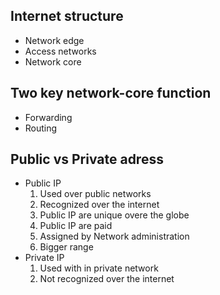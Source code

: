 ## Internet structure

 - Network edge
 - Access networks
 - Network core

## Two key network-core function 

- Forwarding
- Routing

## Public vs Private adress

- Public IP
	1. Used over public networks
	2. Recognized over the internet
	3. Public IP are unique overe the globe
	4. Public IP are paid
	5. Assigned by Network administration
	6. Bigger range
- Private IP
	1. Used with in private network 
	2. Not recognized over the internet

